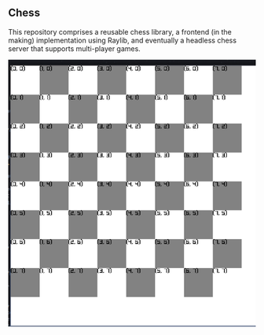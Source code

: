## Chess

This repository comprises a reusable chess library, a frontend (in the making) implementation using Raylib, and eventually a headless chess server that supports multi-player games.

![Shows the view mapping raylib rectangle drawing offsets](./docs/row-col-view.png)
